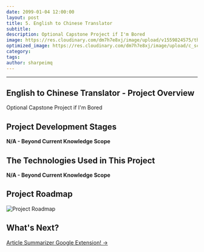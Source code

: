 ```yaml
---
date: 2099-01-04 12:00:00
layout: post
title: 5. English to Chinese Translator
subtitle:
description: Optional Capstone Project if I'm Bored
image: https://res.cloudinary.com/dm7h7e8xj/image/upload/v1559824575/theme14_gi2ypv.jpg
optimized_image: https://res.cloudinary.com/dm7h7e8xj/image/upload/c_scale,w_380/v1559824575/theme14_gi2ypv.jpg
category:
tags:
author: sharpeimq
---
```

---
## English to Chinese Translator - Project Overview  
Optional Capstone Project if I'm Bored

## Project Development Stages
<strong>N/A - Beyond Current Knowledge Scope</strong> 

## The Technologies Used in This Project
<strong>N/A - Beyond Current Knowledge Scope</strong> 

## Project Roadmap
<img src="{{ site.baseurl }}/assets/img/roadmap.png" alt="Project Roadmap" class="roadmap-img">

## What's Next?  
<a href="{{ site.baseurl }}/article-summarizer/" class="next-project-link">
  Article Summarizer Google Extension! →
</a>